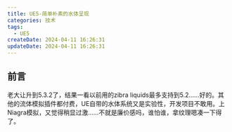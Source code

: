 ```yaml
---
title: UE5-简单朴素的水体呈现
categories: 技术
tags:
  - UE5
createDate: 2024-04-11 16:26:31
updateDate: 2024-04-11 16:26:31
---
```

## 前言

老大让升到5.3.2了，结果一看以前用的zibra liquids最多支持到5.2……好的。其他的流体模拟插件都付费，UE自带的水体系统又是实验性，开发项目不敢用。上Niagra模拟，又觉得稍显过激……不就是廉价感吗，谁怕谁，拿纹理嗯凑一下得了。

